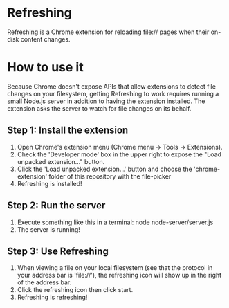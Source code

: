 Refreshing
==========
Refreshing is a Chrome extension for reloading file:// pages when their on-disk content changes.

How to use it
=============
Because Chrome doesn't expose APIs that allow extensions to detect file changes on your filesystem, getting Refreshing to work requires running a small Node.js server in addition to having the extension installed. The extension asks the server to watch for file changes on its behalf.

Step 1: Install the extension
-----------------------------

  1. Open Chrome's extension menu (Chrome menu -> Tools -> Extensions).
  2. Check the 'Developer mode' box in the upper right to expose the "Load unpacked extension..." button.
  3. Click the 'Load unpacked extension...' button and choose the 'chrome-extension' folder of this repository with the file-picker
  4. Refreshing is installed!

Step 2: Run the server
----------------------
  1. Execute something like this in a terminal: node node-server/server.js
  2. The server is running!

Step 3: Use Refreshing
----------------------
  1. When viewing a file on your local filesystem (see that the protocol in
     your address bar is 'file://'), the refreshing icon will show up in the
     right of the address bar.
  3. Click the refreshing icon then click start.
  4. Refreshing is refreshing!

